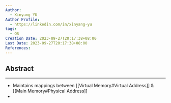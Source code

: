 ```yaml
---
Author:
  - Xinyang YU
Author Profile:
  - https://linkedin.com/in/xinyang-yu
tags:
  - OS
Creation Date: 2023-09-27T20:17:38+08:00
Last Date: 2023-09-27T20:17:38+08:00
References:
---
```

## Abstract
---
- Maintains mappings between [[Virtual Memory#Virtual Address]] & [[Main Memory#Physical Address]] 
- 